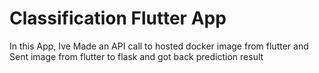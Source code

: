# Classification Flutter App 

In this App, Ive Made an API call to hosted docker image from flutter and Sent image from flutter to flask and got back prediction result
